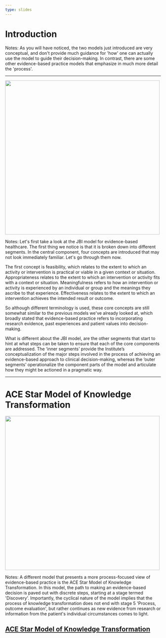 ```yaml
---
type: slides
---
```


# Introduction

Notes: As you will have noticed, the two models just introduced are very conceptual, and don't provide much guidance for 'how' one can actually use the model to guide their decision-making. In contrast, there are some other evidence-based practice models that emphasize in much more detail the 'process'.

---

<img src="JBI.png" height="500px" width="500px">

Notes: Let's first take a look at the JBI model for evidence-based healthcare. The first thing we notice is that it is broken down into different segments. In the central component, four concepts are introduced that may not look immediately familiar. Let's go through them now. 

The first concept is feasibility, which  relates to the extent to which an activity or intervention is practical or viable in a given context or situation.
Appropriateness relates to the extent to which an intervention or activity fits with a context or situation.
Meaningfulness refers to how an intervention or activity is experienced by an individual or group and the meanings they ascribe to that experience.
Effectiveness relates to the extent to which an intervention achieves the intended result or outcome. 

So although different terminology is used, these core concepts are still somewhat similar to the previous models we've already looked at, which broadly stated that evidence-based practice refers to incorporating research evidence, past experiences and patient values into decision-making. 

What is different about the JBI model, are the other segments that start to hint at what steps can be taken to ensure that each of the core components are addressed. The ‘inner segments’ provide the Institute’s conceptualization of the major steps involved in the process of achieving an evidence-based approach to clinical decision-making, whereas the ‘outer segments’ operationalize the component parts of the model and articulate how they might be actioned in a pragmatic way.

---

# ACE Star Model of Knowledge Transformation

<img src="/ACE.jpg" height="500px" width="500px">

Notes: A different model that presents a more process-focused view of evidence-based practice is the ACE Star Model of Knowledge Transformation. In this model, the path to making an evidence-based decision is paved out with discrete steps, starting at a stage termed 'Discovery'. Importantly, the cyclical nature of the model implies that the process of knowledge transformation does not end with stage 5 'Process, outcome evaluation', but rather continues as new evidence from research or information from the patient's individual circumstances comes to light.

<a href="http://nursing.uthscsa.edu/onrs/starmodel/star-model.asp" target="_blank">ACE Star Model of Knowledge Transformation</a>
---


